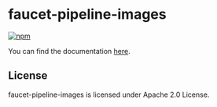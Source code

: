 # faucet-pipeline-images
[![npm](https://img.shields.io/npm/v/faucet-pipeline-images.svg)](https://www.npmjs.com/package/faucet-pipeline-images)

You can find the documentation [here](https://www.faucet-pipeline.org/images.html).

## License

faucet-pipeline-images is licensed under Apache 2.0 License.
